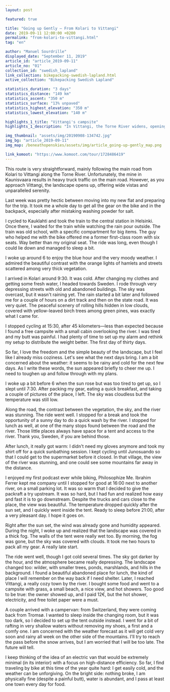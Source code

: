 ```yaml
---
layout: post

featured: true

title: "Going up Gently — From Kolari to Vittangi"
date: 2019-09-11 12:00:00 +0200
permalink: "from-kolari-to-vittangi.html"
tag: "en"

author: "Manuel Sourdrille"
displayed_date: "September 11, 2019"
article_id: "article_2019-09-11"
article_no: "01"
collection_id: "swedish_lapland"
link_collection: bikepacking-swedish-lapland.html
active_collection: "Bikepacking Swedish Lapland"

statistics_duration: "3 days"
statistics_distance: "149 km"
statistics_ascent: "350 m"
statistics_surface: "13% unpaved"
statistics_highest_elevation: "350 m"
statistics_lowest_elevation: "140 m"

highlights_1_title: "Vittangi's campsite"
highlights_1_description: "In Vittangi, the Torne River widens, opening up the landscape. Hills and mountains emerge in the background, creating a nice change of scenery. The view from the campsite south of the river is particularly beautiful and well worth the short detour from the city center."

img_thumbnail: "assets/img/20190908-134742.jpg"
img_bg: "article_2019-09-11"
img_map: /beneathopenskies/assets/img/article_going-up-gently_map.png

link_komoot: "https://www.komoot.com/tour/1728486419"
---
```


This route is very straightforward, mainly following the main road from Kolari to Vittangi along the Torne River. Unfortunately, the mine in Kaunisvaara results in heavy truck traffic on the main road. However, as you approach Vittangi, the landscape opens up, offering wide vistas and unparalleled serenity.

Last week was pretty hectic between moving into my new flat and preparing for the trip. It took me a whole day to get all the gear on the bike and in the backpack, especially after mistaking washing powder for salt.

I cycled to Kauklahti and took the train to the central station in Helsinki. Once there, I waited for the train while watching the rain pour outside. The train was old school, with a specific compartment for big items. The guy who helped me with the bike offered me a former first-class room with six seats. Way better than my original seat. The ride was long, even though I could lie down and managed to sleep a bit.

I woke up around 6 to enjoy the blue hour and the very moody weather. I admired the beautiful contrast with the orange lights of hamlets and streets scattered among very thick vegetation.

I arrived in Kolari around 9:30. It was cold. After changing my clothes and getting some fresh water, I headed towards Sweden. I rode through very depressing streets with old and abandoned buildings. The sky was overcast, but it wasn't raining yet. The rain started a bit later and followed me for a couple of hours on a dirt track and then on the state road. It was very quiet. The peaceful scenery of rolling hills hidden in low clouds, covered with yellow-leaved birch trees among green pines, was exactly what I came for.

I stopped cycling at 15:30, after 45 kilometers—less than expected because I found a free campsite with a small cabin overlooking the river. I was tired and my butt was painful. I had plenty of time to set up my alarm and rethink my setup to distribute the weight better. The first day of thirty days.

So far, I love the freedom and the simple beauty of the landscape, but I feel like I already miss coziness. Let's see what the next days bring. I am a bit concerned about the weather: it seems to be rainy and cold for the next few days. As I write these words, the sun appeared briefly to cheer me up. I need to toughen up and follow through with my plans.

I woke up a bit before 6 when the sun rose but was too tired to get up, so I slept until 7:30. After packing my gear, eating a quick breakfast, and taking a couple of pictures of the place, I left. The sky was cloudless but the temperature was still low.

Along the road, the contrast between the vegetation, the sky, and the river was stunning. The ride went well. I stopped for a break and took the opportunity of a sunny day to do a quick wash by the river. I stopped for lunch as well, at one of the many stops found between the road and the river. Those little places always have space for a tent and access to the river. Thank you, Sweden, if you are behind those.

After lunch, it really got warm: I didn't need my gloves anymore and took my shirt off for a quick sunbathing session. I kept cycling until Junosuando so that I could get to the supermarket before it closed. In that village, the view of the river was stunning, and one could see some mountains far away in the distance.

I enjoyed my first podcast ever while biking, Philosophize Me. Ibrahim Ferrer kept me company until I stopped for good at 16:00 next to another river, on a small parking lot. It was so warm that I decided to give the packraft a try upstream. It was so hard, but I had fun and realized how easy and fast it is to go downstream. Despite the trucks and cars close to the place, the view was beautiful. The temperature dropped quickly after the sun set, and I quickly went inside the tent. Ready to sleep before 21:00, after a very pleasant day. I hope it goes on.

Right after the sun set, the wind was already gone and humidity appeared. During the night, I woke up and realized that the landscape was covered in a thick fog. The walls of the tent were really wet too. By morning, the fog was gone, but the sky was covered with clouds. It took me two hours to pack all my gear. A really late start.

The ride went well, though I got cold several times. The sky got darker by the hour, and the atmosphere became really depressing. The landscape changed too: wilder, with smaller trees, ponds, marshlands, and hills in the background. I found a beautiful abandoned place for lunch, the kind of place I will remember on the way back if I need shelter. Later, I reached Vittangi, a really cozy town by the river. I bought some food and went to a campsite with grass, a small beach, a nice view, and hot showers. Too good to be true: the owner showed up, and I paid 12€, but the hot shower, electricity, and free toilet paper were a must.

A couple arrived with a campervan: from Switzerland, they were coming back from Tromsø. I wanted to sleep inside the changing room, but it was too dark, so I decided to set up the tent outside instead. I went for a bit of rafting in very shallow waters without removing my shoes, a first and a comfy one. I am concerned with the weather forecast as it will get cold very soon and rainy all week on the other side of the mountains. I'll try to reach the pass before the snow arrives, but I am worried that I will be too late. The future will tell.

I keep thinking of the idea of an electric van that would be extremely minimal (in its interior) with a focus on high-distance efficiency. So far, I find traveling by bike at this time of the year quite hard: I get easily cold, and the weather can be unforgiving. On the bright side: nothing broke, I am physically fine (despite a painful butt), water is abundant, and I pass at least one town every day for food.
